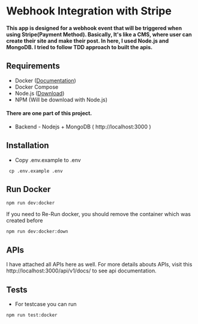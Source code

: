 # Webhook Integration with Stripe
#### This app is designed for a webhook event that will be triggered when using Stripe(Payment Method). Basically, It's like a CMS, where user can create their site and make their post. In here, I used Node.js and MongoDB. I tried to follow TDD approach to built the apis. 

## Requirements
 - Docker ([Documentation](https://www.docker.com/get-started/))
 - Docker Compose
 - Node.js ([Download](https://nodejs.org/en))
 - NPM (Will be download with Node.js)

 #### There are one part of this project.
  - Backend - Nodejs + MongoDB ( http://localhost:3000 )

## Installation
 - Copy .env.example to .env
  ```
   cp .env.example .env
  ``` 

## Run Docker
```
npm run dev:docker
```

If you need to Re-Run docker, you should remove the container which was created before
```
npm run dev:docker:down
```
## APIs
I have attached all APIs here as well. For more details abouts APIs, visit this http://localhost:3000/api/v1/docs/ to see api documentation.
## Tests
- For testcase you can run
```
npm run test:docker
```

